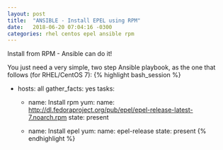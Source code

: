 ```yaml
---
layout: post
title:  "ANSIBLE - Install EPEL using RPM"
date:   2018-06-20 07:04:16 -0300
categories: rhel centos epel ansible rpm
---
```

Install from RPM - Ansible can do it!

You just need a very simple, two step Ansible playbook, as the one that follows (for RHEL/CentOS 7):
{% highlight bash_session %}
- hosts: all
  gather_facts: yes
  tasks:
  - name: Install rpm
    yum:
      name: http://dl.fedoraproject.org/pub/epel/epel-release-latest-7.noarch.rpm
      state: present

  - name: Install epel
    yum:
      name: epel-release
      state: present
{% endhighlight %}
